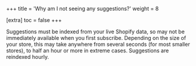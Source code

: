 +++
title = 'Why am I not seeing any suggestions?'
weight = 8

[extra]
toc = false
+++

Suggestions must be indexed from your live Shopify data, so may not be
immediately available when you first subscribe. Depending on the size of your
store, this may take anywhere from several seconds (for most smaller stores), to
half an hour or more in extreme cases. Suggestions are reindexed hourly.
